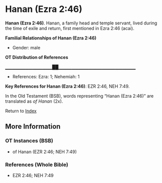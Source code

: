 # Hanan (Ezra 2:46)
**Hanan (Ezra 2:46)**. 
Hanan, a family head and temple servant, lived during the time of exile and return, first mentioned in Ezra 2:46 (acai). 




**Familial Relationships of Hanan (Ezra 2:46)**


* Gender: male


**OT Distribution of References**

▁▁▁▁▁▁▁▁▁▁▁▁▁▁██▁▁▁▁▁▁▁▁▁▁▁▁▁▁▁▁▁▁▁▁▁▁▁
* References: Ezra: 1; Nehemiah: 1



**Key References for Hanan (Ezra 2:46)**: 
EZR 2:46, NEH 7:49. 


In the Old Testament (BSB), words representing “Hanan (Ezra 2:46)” are translated as 
*of Hanan* (2x). 




Return to [Index](00-Index.md)

## More Information

### OT Instances (BSB)

* of Hanan (EZR 2:46; NEH 7:49)



### References (Whole Bible)

* EZR 2:46; NEH 7:49



